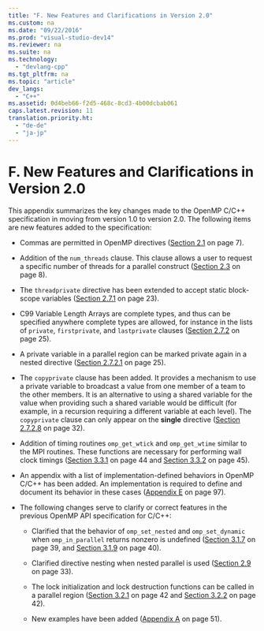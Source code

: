 ```yaml
---
title: "F. New Features and Clarifications in Version 2.0"
ms.custom: na
ms.date: "09/22/2016"
ms.prod: "visual-studio-dev14"
ms.reviewer: na
ms.suite: na
ms.technology: 
  - "devlang-cpp"
ms.tgt_pltfrm: na
ms.topic: "article"
dev_langs: 
  - "C++"
ms.assetid: 0d4beb66-f2d5-468c-8cd3-4b00dcbab061
caps.latest.revision: 11
translation.priority.ht: 
  - "de-de"
  - "ja-jp"
---
```

# F. New Features and Clarifications in Version 2.0
This appendix summarizes the key changes made to the OpenMP C/C++ specification in moving from version 1.0 to version 2.0. The following items are new features added to the specification:  
  
-   Commas are permitted in OpenMP directives ([Section 2.1](../vs140/2.1-directive-format.md) on page 7).  
  
-   Addition of the `num_threads` clause. This clause allows a user to request a specific number of threads for a parallel construct ([Section 2.3](../vs140/2.3-parallel-construct.md) on page 8).  
  
-   The `threadprivate` directive has been extended to accept static block-scope variables ([Section 2.7.1](../vs140/2.7.1-threadprivate-directive.md) on page 23).  
  
-   C99 Variable Length Arrays are complete types, and thus can be specified anywhere complete types are allowed, for instance in the lists of `private`, `firstprivate`, and `lastprivate` clauses ([Section 2.7.2](../vs140/2.7.2-data-sharing-attribute-clauses.md) on page 25).  
  
-   A private variable in a parallel region can be marked private again in a nested directive ([Section 2.7.2.1](../vs140/2.7.2.1-private.md) on page 25).  
  
-   The `copyprivate` clause has been added. It provides a mechanism to use a private variable to broadcast a value from one member of a team to the other members. It is an alternative to using a shared variable for the value when providing such a shared variable would be difficult (for example, in a recursion requiring a different variable at each level). The `copyprivate` clause can only appear on the **single** directive ([Section 2.7.2.8](../vs140/2.7.2.8-copyprivate.md) on page 32).  
  
-   Addition of timing routines `omp_get_wtick` and `omp_get_wtime` similar to the MPI routines. These functions are necessary for performing wall clock timings  ([Section 3.3.1](../vs140/3.3.1-omp_get_wtime-function.md) on page 44 and [Section 3.3.2](../vs140/3.3.2-omp_get_wtick-function.md) on page 45).  
  
-   An appendix with a list of implementation-defined behaviors in OpenMP C/C++ has been added. An implementation is required to define and document its behavior in these cases ([Appendix E](../vs140/e.-implementation-defined-behaviors-in-openmp-c-c--.md) on page 97).  
  
-   The following changes serve to clarify or correct features in the previous OpenMP API specification for C/C++:  
  
    -   Clarified that the behavior of `omp_set_nested` and `omp_set_dynamic` when `omp_in_parallel` returns nonzero is undefined ([Section 3.1.7](../vs140/3.1.7-omp_set_dynamic-function.md) on page 39, and [Section 3.1.9](../vs140/3.1.9-omp_set_nested-function.md) on page 40).  
  
    -   Clarified directive nesting when nested parallel is used ([Section 2.9](../vs140/2.9-directive-nesting.md) on page 33).  
  
    -   The lock initialization and lock destruction functions can be called in a parallel region ([Section 3.2.1](../vs140/3.2.1-omp_init_lock-and-omp_init_nest_lock-functions.md) on page 42 and [Section 3.2.2](../vs140/3.2.2-omp_destroy_lock-and-omp_destroy_nest_lock-functions.md) on page 42).  
  
    -   New examples have been added ([Appendix A](../vs140/a.-examples.md) on page 51).